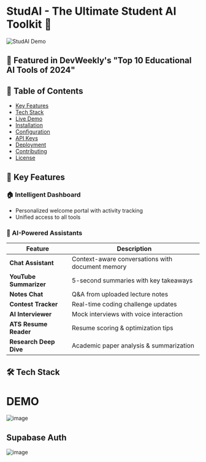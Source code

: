 # StudAI - The Ultimate Student AI Toolkit 🚀

![StudAI Demo](https://github.com/user-attachments/assets/8d01503a-a93a-4c37-9576-d6cd0b8b804f)

## 🌟 Featured in DevWeekly's "Top 10 Educational AI Tools of 2024"

## 📌 Table of Contents
- [Key Features](#-key-features)
- [Tech Stack](#-tech-stack)
- [Live Demo](#-live-demo)
- [Installation](#-installation)
- [Configuration](#-configuration)
- [API Keys](#-api-keys)
- [Deployment](#-deployment)
- [Contributing](#-contributing)
- [License](#-license)

## 🎯 Key Features

### 🏠 Intelligent Dashboard
- Personalized welcome portal with activity tracking
- Unified access to all tools

### 🧠 AI-Powered Assistants
| Feature | Description 
|---------|-------------
| **Chat Assistant** | Context-aware conversations with document memory | 
| **YouTube Summarizer** | 5-second summaries with key takeaways 
| **Notes Chat** | Q&A from uploaded lecture notes
| **Contest Tracker** | Real-time coding challenge updates 
| **AI Interviewer** | Mock interviews with voice interaction
| **ATS Resume Reader** | Resume scoring & optimization tips
| **Research Deep Dive** | Academic paper analysis & summarization 

## 🛠 Tech Stack

# DEMO
![image](https://github.com/user-attachments/assets/8d01503a-a93a-4c37-9576-d6cd0b8b804f)

## Supabase Auth
![image](https://github.com/user-attachments/assets/c7931df0-797e-4ff7-aea4-2ca42dc56377)
